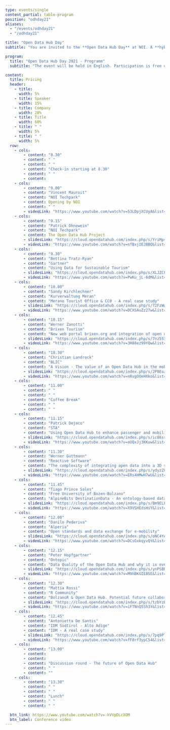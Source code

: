 ```yaml
---
type: events/single
content_partial: table-program
position: "odhday21"
aliases:
  - "/events/odhday21"
  - "/odhday21"

title: "Open Data Hub Day"
subtitle: "You are invited to the **Open Data Hub Day** at NOI. A **hybrid event** about best practices to help you understand and get the most out of the world of data. This is an increasingly important subject for those working in business and research and we will be delving into it with **several experts and representatives** from leading companies (such as Alperia, Reactive Software, STA, CISMA, and IDM) as well as NOI’s **scientific partners** (Eurac Research and unibz)."

program:
  title: "Open Data Hub Day 2021 - Programm"
  subtitle: "The event will be held in English. Participation is free of charge. Please note that you will need a **Green Pass**. Please note that the program is subject to change and will be continuously updated until the conference opens."

content:
  title: Pricing
  header:
    - title: 
      width: 5%
    - title: Speaker
      width: 15%
    - title: Company
      width: 20%
    - title: Title
      width: 60%
    - title: " "
      width: 5%
    - title: " "
      width: 5%  
  row:
    - cols:
        - content: "8.30"
        - content: " "
        - content: " "
        - content: "Check-in starting at 8.30"
        - content: " "
        - content:
    - cols:
        - content: "9.00"
        - content: "Vincent Mauroit"
        - content: "NOI Techpark"
        - content: Opening by NOI
        - content: " "
        - videoLink: "https://www.youtube.com/watch?v=53LDpjXCUyA&list=PLwEFKmmNg7ILIgN_MufUAuW97Moe3bNyr&index=3"
    - cols:
        - content: "9.15"
        - content: "Patrick Ohnewein"
        - content: "NOI Techpark"
        - content: The Open Data Hub Project
        - slidesLink: "https://cloud.opendatahub.com/index.php/s/YriMpsobHdDDkpt"
        - videoLink: "https://www.youtube.com/watch?v=nfBxjIEJBBQ&list=PLwEFKmmNg7ILIgN_MufUAuW97Moe3bNyr&index=4"
    - cols:
        - content: "9.30"
        - content: "Bettina Tratz-Ryan"
        - content: "Gartner"
        - content: "Using Data for Sustainable Tourism"
        - slidesLink: "https://cloud.opendatahub.com/index.php/s/XLJZCFzqzgwrGDn"
        - videoLink: "https://www.youtube.com/watch?v=PwKu_jL-6dM&list=PLwEFKmmNg7ILIgN_MufUAuW97Moe3bNyr&index=5"
    - cols:
        - content: "10.00"
        - content: "Sandy Kirchlechner"
        - content: "Kurverwaltung Meran"
        - content: "Merano Tourist Office & CC0 - A real case study"
        - slidesLink: "https://cloud.opendatahub.com/index.php/s/72FzWwgE2J447yD"
        - videoLink: "https://www.youtube.com/watch?v=DCXSAuZz27w&list=PLwEFKmmNg7ILIgN_MufUAuW97Moe3bNyr&index=6"
    - cols:
        - content: "10.15"
        - content: "Werner Zanotti"
        - content: "Brixen Tourism"
        - content: "New web portal brixen.org and integration of open data hub"
        - slidesLink: "https://cloud.opendatahub.com/index.php/s/7nz553SAxpoLJwb"
        - videoLink: "https://www.youtube.com/watch?v=3H88ez99YQw&list=PLwEFKmmNg7ILIgN_MufUAuW97Moe3bNyr&index=7"
    - cols:
        - content: "10.30"
        - content: "Christian Landrock"
        - content: "BLIC"
        - content: "A Vision - The value of an Open Data Hub in the mobility sector"
        - slidesLink: "https://cloud.opendatahub.com/index.php/s/2P8Eoz55ftDC3Cd"
        - videoLink: "https://www.youtube.com/watch?v=nRvgOOeHXko&list=PLwEFKmmNg7ILIgN_MufUAuW97Moe3bNyr&index=8"
    - cols:
        - content: "11.00"
        - content: " "
        - content: " "
        - content: "Coffee Break"
        - content: " "
        - content: " "
    - cols:
        - content: "11.15"
        - content: "Patrick Dejaco"
        - content: "STA"
        - content: "Using Open Data Hub to enhance passenger and mobility information"
        - slidesLink: "https://cloud.opendatahub.com/index.php/s/ic86srFzJsiRKQN"
        - videoLink: "https://www.youtube.com/watch?v=oUQxJj3KKuw&list=PLwEFKmmNg7ILIgN_MufUAuW97Moe3bNyr&index=9"
    - cols:
        - content: "11.30"
        - content: "Werner Guttmann"
        - content: "Reactive Software"
        - content: "The complexity of integrating open data into a 3D scenery"
        - slidesLink: "https://cloud.opendatahub.com/index.php/s/ydyzZCBDwSeMq7n"
        - videoLink: "https://www.youtube.com/watch?v=ERs4HMwH7wU&list=PLwEFKmmNg7ILIgN_MufUAuW97Moe3bNyr&index=10"
    - cols:
        - content: "11.45"
        - content: "Tiago Prince Sales"
        - content: "Free University of Bozen-Bolzano"
        - content: "AlpineBits DestinationData - An ontology-based data exchange standard for tourism"
        - slidesLink: "https://cloud.opendatahub.com/index.php/s/Bm9ELFFYKQNGXnF"
        - videoLink: "https://www.youtube.com/watch?v=X9VSHEdsHsY&list=PLwEFKmmNg7ILIgN_MufUAuW97Moe3bNyr&index=11"
    - cols:
        - content: "12.00"
        - content: "Danilo Pederiva"
        - content: "Alperia"
        - content: "Open standards and data exchange for e-mobility"
        - slidesLink: "https://cloud.opendatahub.com/index.php/s/oNC4YAs2PfEffWz"
        - videoLink: "https://www.youtube.com/watch?v=DCsGxkqyvQY&list=PLwEFKmmNg7ILIgN_MufUAuW97Moe3bNyr&index=12"
    - cols:
        - content: "12.15"
        - content: "Peter Hopfgartner"
        - content: "Ontopic"
        - content: "Data Quality of the Open Data Hub and why it is everybody's business"
        - slidesLink: "https://cloud.opendatahub.com/index.php/s/ynPSBRjwmZKPsqB"
        - videoLink: "https://www.youtube.com/watch?v=M9hBKGIE85E&list=PLwEFKmmNg7ILIgN_MufUAuW97Moe3bNyr&index=13"
    - cols:
        - content: "12.30"
        - content: "Mattia Rossi"
        - content: "R Community"
        - content: "BolzanoR & Open Data Hub. Potential future collaboration between the BolzanoR community and the Open Data Hub"
        - slidesLink: "https://cloud.opendatahub.com/index.php/s/tzbYzB42BDGQX74"
        - videoLink: "https://www.youtube.com/watch?v=iFTNnQ5Sh3Y&list=PLwEFKmmNg7ILIgN_MufUAuW97Moe3bNyr&index=14"
    - cols:
        - content: "12.45"
        - content: "Antonietta De Santis"
        - content: "IDM Südtirol - Alto Adige"
        - content: "IDM - A real case study"
        - slidesLink: "https://cloud.opendatahub.com/index.php/s/7pq9PTBkd4QLMtX"
        - videoLink: "https://www.youtube.com/watch?v=fF8rf3ypC54&list=PLwEFKmmNg7ILIgN_MufUAuW97Moe3bNyr&index=15"
    - cols:
        - content: "13.00"
        - content: 
        - content: 
        - content: "Discussion round - The future of Open Data Hub"
        - content: " "
        - content: ""
    - cols:
        - content: "13.30"
        - content: " "
        - content: " "
        - content: "Lunch"
        - content: " "
        - content: " "

  btn_link: https://www.youtube.com/watch?v=-kVVpDLcXOM
  btn_label: Conference video
---
```

